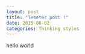 ```yaml
---
layout: post
title: "Teseter post !"
date: 2015-06-02
categories: Thinking styles
---
```


hello world
